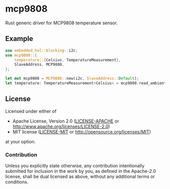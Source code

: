 # mcp9808
  Rust generic driver for MCP9808 temperature sensor.

## Example

```rust
use embedded_hal::blocking::i2c;
use mcp9808::{
    temperature::{Celsius, TemperatureMeasurement},
    SlaveAddress, MCP9808,
};

let mut mcp9808 = MCP9808::new(i2c, SlaveAddress::Default);
let temperature: TemperatureMeasurement<Celsius> = mcp9808.read_ambient_temperature().unwrap();
```

## License

Licensed under either of

- Apache License, Version 2.0 ([LICENSE-APACHE](LICENSE-APACHE) or
  http://www.apache.org/licenses/LICENSE-2.0)
- MIT license ([LICENSE-MIT](LICENSE-MIT) or http://opensource.org/licenses/MIT)

at your option.

### Contribution

Unless you explicitly state otherwise, any contribution intentionally submitted
for inclusion in the work by you, as defined in the Apache-2.0 license, shall be
dual licensed as above, without any additional terms or conditions.
